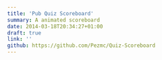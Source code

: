 ```yaml
---
title: 'Pub Quiz Scoreboard'
summary: A animated scoreboard
date: 2014-03-18T20:34:27+01:00
draft: true
link: ''
github: https://github.com/Pezmc/Quiz-Scoreboard
---
```

